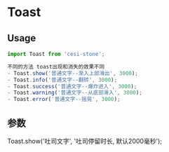# Toast

## Usage

```javascript
import Toast from 'cesi-stone';

不同的方法 toast出现和消失的效果不同
- Toast.show('普通文字--渐入上部滑出', 3000);
- Toast.info('普通文字--翻转', 3000);
- Toast.success('普通文字--爆炸进入', 3000);
- Toast.warning('普通文字--从底部滑入', 3000);
- Toast.error('普通文字--摇晃', 3000);
```


## 参数

Toast.show('吐司文字', '吐司停留时长, 默认2000毫秒');
